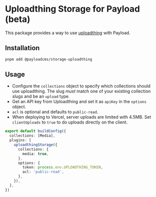# Uploadthing Storage for Payload (beta)

This package provides a way to use [uploadthing](https://uploadthing.com) with Payload.

## Installation

```sh
pnpm add @payloadcms/storage-uploadthing
```

## Usage

- Configure the `collections` object to specify which collections should use uploadthing. The slug _must_ match one of your existing collection slugs and be an `upload` type.
- Get an API key from Uploadthing and set it as `apiKey` in the `options` object.
- `acl` is optional and defaults to `public-read`.
- When deploying to Vercel, server uploads are limited with 4.5MB. Set `clientUploads` to `true` to do uploads directly on the client.

```ts
export default buildConfig({
  collections: [Media],
  plugins: [
    uploadthingStorage({
      collections: {
        media: true,
      },
      options: {
        token: process.env.UPLOADTHING_TOKEN,
        acl: 'public-read',
      },
    }),
  ],
})
```
